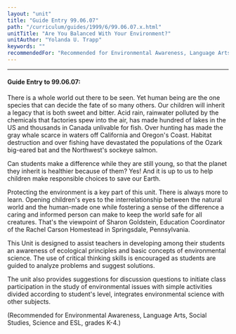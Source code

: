 ```yaml
---
layout: "unit"
title: "Guide Entry 99.06.07"
path: "/curriculum/guides/1999/6/99.06.07.x.html"
unitTitle: "Are You Balanced With Your Environment?"
unitAuthor: "Yolanda U. Trapp"
keywords: ""
recommendedFor: "Recommended for Environmental Awareness, Language Arts, Social Studies, Science and ESL, grades K-4."
---
```

<body>
<hr/>
 <h4>
  Guide Entry to 99.06.07:
 </h4>
 There is a whole world out there to be seen.  Yet human being are the one species that can decide the fate of so many others.  Our children will inherit a legacy that is both sweet and bitter.  Acid rain, rainwater polluted by the chemicals that factories spew into the air, has made hundred of lakes in the US and thousands in Canada unlivable for fish.  Over hunting has made the gray whale scarce in waters off California and Oregon's Coast.  Habitat destruction and over fishing have devastated the populations of the Ozark big-eared bat and the Northwest's sockeye salmon.
 <p>
  Can students make a difference while they are still young, so that the planet they inherit is healthier because of them?  Yes!  And it is up to us to help children make responsible choices to save our Earth.
 </p>
 <p>
  Protecting the environment is a key part of this unit.  There is always more to learn.  Opening children's eyes to the interrelationship between the natural world and the human-made one while fostering a sense of the difference a caring and informed person can make to keep the world safe for all creatures.  That's the viewpoint of Sharon Goldstein, Education Coordinator of the Rachel Carson Homestead in Springsdale, Pennsylvania.
 </p>
 <p>
  This Unit is designed to assist teachers in developing among their students an awareness of ecological principles and basic concepts of environmental science.  The use of critical thinking skills is encouraged as students are guided to analyze problems and suggest solutions.
 </p>
 <p>
  The unit also provides suggestions for discussion questions to initiate class participation in the study of environmental issues with simple activities divided according to student's level, integrates environmental science with other subjects.
 </p>
 <p>
  (Recommended for Environmental Awareness, Language Arts, Social Studies, Science and ESL, grades K-4.)
 </p>


</body>